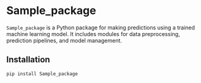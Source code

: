 # Sample_package

`Sample_package` is a Python package for making predictions using a trained machine learning model. It includes modules for data preprocessing, prediction pipelines, and model management.

## Installation

```bash
pip install Sample_package
